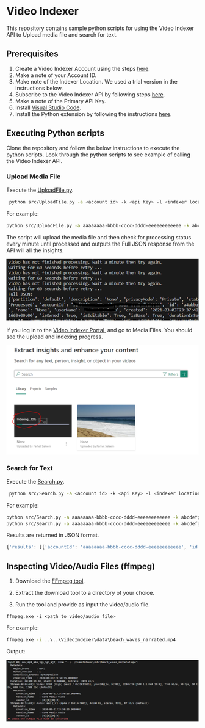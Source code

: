 # Video Indexer

This repository contains sample python scripts for using the Video Indexer API to Upload media file and search for text.

## Prerequisites

1) Create a Video Indexer Account using the steps [here](https://docs.microsoft.com/en-us/azure/media-services/video-indexer/connect-to-azure).
1) Make a note of your Account ID.
1) Make note of the Indexer Location. We used a trial version in the instructions below.
1) Subscribe to the Video Indexer API by following steps [here](https://docs.microsoft.com/en-us/azure/media-services/video-indexer/video-indexer-use-apis#subscribe-to-the-api).
1) Make a note of the Primary API Key.
1) Install [Visual Studio Code](https://code.visualstudio.com/).
1) Install the Python extension by following the instructions [here](https://marketplace.visualstudio.com/items?itemName=ms-python.python).

## Executing Python scripts 

Clone the repository and follow the below instructions to execute the python scripts. Look through the python scripts to see example of calling the Video Indexer API.

### Upload Media File

Execute the [UploadFile.py](src/UploadFile.py).

~~~bash
 python src/UploadFile.py -a <account id> -k <api Key> -l <indexer location> -f <file path to upload> 
~~~

For example:

~~~bash
python src/UploadFile.py -a aaaaaaaa-bbbb-cccc-dddd-eeeeeeeeeeee -k abcdefg12345 -l trial -f data/beach_waves_narrated.mp4 
~~~

The script will upload the media file and then check for processing status every minute until processed and outputs the Full JSON response from the API will all the insights.

![](images/ss1.PNG)

If you log in to the [Video Indexer Portal](https://www.videoindexer.ai/), and go to Media Files. You should see the upload and indexing progress.

![](images/ss2.PNG)

### Search for Text

Execute the [Search.py](src/Search.py).

~~~bash
 python src/Search.py -a <account id> -k <api Key> -l <indexer location> -q <query> 
~~~

For example:

~~~bash
python src/Search.py -a aaaaaaaa-bbbb-cccc-dddd-eeeeeeeeeeee -k abcdefg12345 -l trial -q "coronado"
python src/Search.py -a aaaaaaaa-bbbb-cccc-dddd-eeeeeeeeeeee -k abcdefg12345 -l trial -q "coronado beach" 
~~~

Results are returned in JSON format. 

~~~bash
{'results': [{'accountId': 'aaaaaaaa-bbbb-cccc-dddd-eeeeeeeeeeee', 'id': '368b37c2b4', 'partition': 'default', 'externalId': None, 'metadata': None, 'name': 'None', 'description': 'None', 'created': '2021-03-03T22:25:39.151+00:00', 'lastModified': '2021-03-03T22:31:33.081+00:00', 'lastIndexed': '2021-03-03T22:25:44.172+00:00', 'privacyMode': 'Private', 'userName': 'Farhat Saleem', 'isOwned': True, 'isBase': True, 'hasSourceVideoFile': True, 'state': 'Processed', 'moderationState': 'OK', 'reviewState': 'None', 'processingProgress': '100%', 'durationInSeconds': 13, 'thumbnailVideoId': '368b37c2b4', 'thumbnailId': '49671fad-b4a7-4414-b0a5-d14cb628dc1f', 'searchMatches': [{'startTime': '00:00:00', 'type': 'Transcript', 'text': "Here's a few shots of the waves in Coronado Beach", 'exactText': 'Coronado'}, {'startTime': '00:00:00', 'type': 'NamedLocation', 'text': 'Coronado Beach', 'exactText': 'Coronado'}], 'indexingPreset': 'Default', 'streamingPreset': 'Default', 'sourceLanguage': 'en-US', 'sourceLanguages': ['en-US'], 'personModelId': '00000000-0000-0000-0000-000000000000'}], 'nextPage': {'pageSize': 25, 'skip': 0, 'done': True}}
~~~

## Inspecting Video/Audio Files (ffmpeg)

1) Download the [FFmpeg tool](https://ffmpeg.org/download.html).

1) Extract the download tool to a directory of your choice.

1) Run the tool and provide as input the video/audio file.

~~~code
ffmpeg.exe -i <path_to_video/audio_file>
~~~

For example:
~~~cmd
ffmpeg.exe -i ..\..\VideoIndexer\data\beach_waves_narrated.mp4
~~~

Output:

![](images/ss3.PNG)